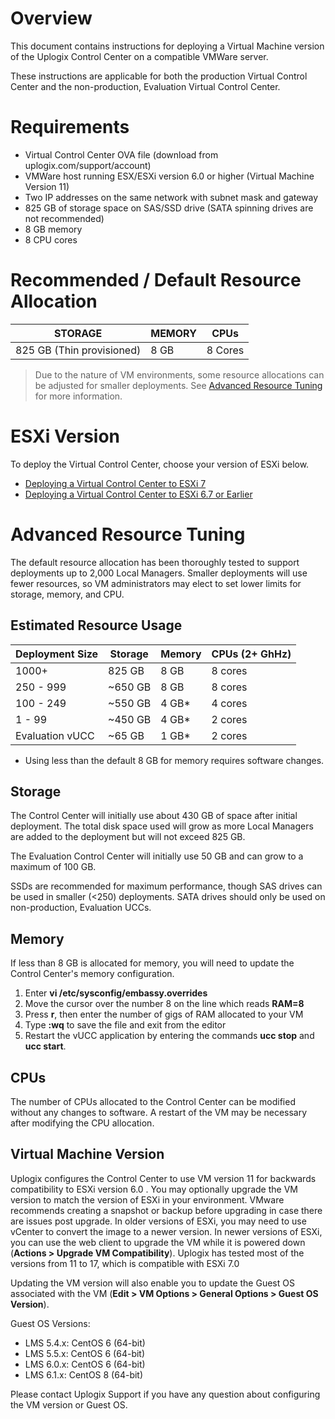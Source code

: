# Overview
This document contains instructions for deploying a Virtual Machine version of the Uplogix Control Center on a compatible VMWare server.

These instructions are applicable for both the production Virtual Control Center and the non-production, Evaluation Virtual Control Center.

# Requirements
* Virtual Control Center OVA file (download from uplogix.com/support/account)
* VMWare host running ESX/ESXi version 6.0 or higher (Virtual Machine Version 11)
* Two IP addresses on the same network with subnet mask and gateway
* 825 GB of storage space on SAS/SSD drive (SATA spinning drives are not recommended)
* 8 GB memory
* 8 CPU cores

# Recommended / Default Resource Allocation

|STORAGE | MEMORY | CPUs |
|-|-|-|
|825 GB (Thin provisioned)	| 8 GB	| 8 Cores|

> Due to the nature of VM environments, some resource allocations can be adjusted for smaller deployments. See [Advanced Resource Tuning](#advanced-resource-tuning) for more information.

# ESXi Version

To deploy the Virtual Control Center, choose your version of ESXi below.

* [Deploying a Virtual Control Center to ESXi 7](https://uplogix.com/docs/control-center-user-guide/advanced-features/deploying-vucc-to-esxi7)
* [Deploying a Virtual Control Center to ESXi 6.7 or Earlier](https://uplogix.com/docs/control-center-user-guide/advanced-features/deploying-vucc-to-esxi6X)

# Advanced Resource Tuning
The default resource allocation has been thoroughly tested to support deployments up to 2,000 Local Managers. Smaller deployments will use fewer resources, so VM administrators may elect to set lower limits for storage, memory, and CPU.

## Estimated Resource Usage
| Deployment Size |	Storage	| Memory	| CPUs (2+ GhHz) |
| - | - | - | - |
| 1000+ |	825 GB	| 8 GB	| 8 cores| 
| 250 - 999	| ~650 GB	| 8 GB	| 8 cores |
| 100 - 249 	| ~550 GB	| 4 GB\*	| 4 cores |
| 1 - 99	| ~450 GB	| 4 GB\*	| 2 cores |
| Evaluation vUCC	| ~65 GB	| 1 GB\* | 2 cores |

* Using less than the default 8 GB for memory requires software changes.

## Storage

The Control Center will initially use about 430 GB of space after initial deployment. The total disk space used will grow as more Local Managers are added to the deployment but will not exceed 825 GB.

The Evaluation Control Center will initially use 50 GB and can grow to a maximum of 100 GB.

SSDs are recommended for maximum performance, though SAS drives can be used in smaller (<250) deployments. SATA drives should only be used on non-production, Evaluation UCCs.

## Memory

If less than 8 GB is allocated for memory, you will need to update the Control Center's memory configuration.

1. 	Enter **vi /etc/sysconfig/embassy.overrides**
2. 	Move the cursor over the number 8 on the line which reads **RAM=8**
3. 	Press **r**, then enter the number of gigs of RAM allocated to your VM
4. 	Type **:wq** to save the file and exit from the editor
5. 	Restart the vUCC application by entering the commands **ucc stop** and **ucc start**.

## CPUs
The number of CPUs allocated to the Control Center can be modified without any changes to software. A restart of the VM may be necessary after modifying the CPU allocation.

## Virtual Machine Version

Uplogix configures the Control Center to use VM version 11  for backwards compatibility to ESXi version 6.0 . You may optionally upgrade the VM version to match the version of ESXi in your environment. VMware recommends creating a snapshot or backup before upgrading in case there are issues post upgrade. In older versions of ESXi, you may need to use vCenter to convert the image to a newer version. In newer versions of ESXi, you can use the web client to upgrade the VM while it is powered down (**Actions > Upgrade VM Compatibility**). Uplogix has tested most of the versions from 11 to 17, which is compatible with  ESXi 7.0 

Updating the VM version will also enable you to update the Guest OS associated with the VM (**Edit > VM Options > General Options > Guest OS Version**). 

Guest OS Versions:
* LMS 5.4.x: CentOS 6 (64-bit)
* LMS 5.5.x: CentOS 6 (64-bit)
* LMS 6.0.x: CentOS 6 (64-bit)
* LMS 6.1.x: CentOS 8 (64-bit)

Please contact Uplogix Support if you have any question about configuring the VM version or Guest OS.
